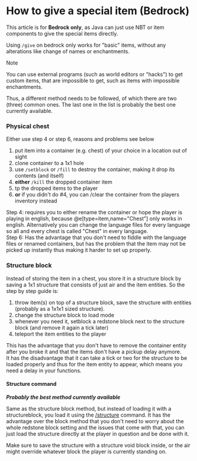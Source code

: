 # How to give a special item (Bedrock)

This article is for **Bedrock only**, as Java can just use NBT or item components to give the special items directly.

Using `/give` on bedrock only works for "basic" items, without any alterations like change of names or enchantments.

> [!NOTE]
> You can use external programs (such as world editors or "hacks") to get custom items, that are impossible to get, such as items with impossible enchantments.

Thus, a different method needs to be followed, of which there are two (three) common ones. The last one in the list is probably the best one currently available.

### Physical chest

Either use step 4 or step 6, reasons and problems see below

1. put item into a container (e.g. chest) of your choice in a location out of sight
2. clone container to a 1x1 hole
3. use `/setblock` or `/fill` to destroy the container, making it drop its contents (and itself)
4. **either** `/kill` the dropped container item
5. tp the dropped items to the player
6. **or** if you didn't do #4, you can /clear the container from the players inventory instead

Step 4: requires you to either rename the container or hope the player is playing in english, because @e[type=item,name="Chest"] only works in english. Alternatively you can change the language files for every language so all and every chest is called "Chest" in every language.  
Step 6: Has the advantage that you don't need to fiddle with the language files or renamed containers, but has the problem that the item may not be picked up instantly thus making it harder to set up properly.

### Structure block

Instead of storing the item in a chest, you store it in a structure block by saving a 1x1 structure that consists of just air and the item entities. So the step by step guide is:

1. throw item(s) on top of a structure block, save the structure with entities (probably as a 1x1x1 sized structure).
2. change the structure block to load mode
3. whenever you need it, setblock a redstone block next to the structure block (and remove it again a tick later)
4. teleport the item entities to the player

This has the advantage that you don't have to remove the container entity after you broke it and that the items don't have a pickup delay anymore.  
It has the disadvantage that it can take a tick or two for the structure to be loaded properly and thus for the item entity to appear, which means you need a delay in your functions.

#### Structure command

**_Probably the best method currently available_**

Same as the structure block method, but instead of loading it with a structureblock, you load it using the [/structure](https://minecraft.wiki/Commands/structure) command. It has the advantage over the block method that you don't need to worry about the whole redstone block setting and the issues that come with that, you can just load the structure directly at the player in question and be done with it.

Make sure to save the structure with a structure void block inside, or the air might override whatever block the player is currently standing on.
